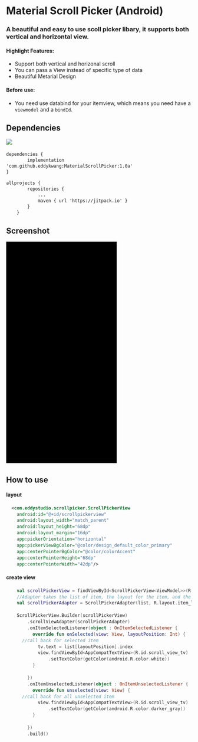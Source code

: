 # Material Scroll Picker (Android)
### A beautiful and easy to use scoll picker libary, it supports both vertical and horizontal view.
#### Highlight Features:
* Support both vertical and horizonal scroll
* You can pass a View instead of specific type of data
* Beautiful Metarial Design

#### Before use:
* You need use databind for your itemview, which means you need have a ```viewmodel``` and a ```bindId```.

## Dependencies

[![](https://jitpack.io/v/eddykwang/MaterialScrollPicker.svg)](https://jitpack.io/#eddykwang/MaterialScrollPicker)

```
dependencies {
	    implementation 'com.github.eddykwang:MaterialScrollPicker:1.0a'
}
```

```
allprojects {
		repositories {
			...
			maven { url 'https://jitpack.io' }
		}
	}
```

## Screenshot
<img src="https://github.com/eddykwang/HorizontalScrollPicker/blob/master/screenshot/screenshot_gif.gif" data-canonical-src="https://github.com/eddykwang/HorizontalScrollPicker/blob/master/screenshot/screenshot_gif.gif" width="300" height="600" />

## How to use
#### layout
```xml
  <com.eddystudio.scrollpicker.ScrollPickerView
    android:id="@+id/scrollpickerview"
    android:layout_width="match_parent"
    android:layout_height="68dp"
    android:layout_margin="16dp"
    app:pickerOrientation="horizontal"
    app:pickerViewBgColor="@color/design_default_color_primary"
    app:centerPointerBgColor="@color/colorAccent"
    app:centerPointerHeight="68dp"
    app:centerPointerWidth="42dp"/>
```

#### create view
```kotlin
    val scrollPickerView = findViewById<ScrollPickerView<ViewModel>>(R.id.scrollpickerview)
    //Adapter takes the list of item, the layout for the item, and the bindId.
    val scrollPickerAdapter = ScrollPickerAdapter(list, R.layout.item_layout, BR.viewmodel)
    
    ScrollPickerView.Builder(scrollPickerView)
        .scrollViewAdapter(scrollPickerAdapter)
        .onItemSelectedListener(object : OnItemSelectedListener {
          override fun onSelected(view: View, layoutPosition: Int) {
	  //call back for selected item
            tv.text = list[layoutPosition].index
            view.findViewById<AppCompatTextView>(R.id.scroll_view_tv)
                .setTextColor(getColor(android.R.color.white))
          }

        })
        .onItemUnselectedListener(object : OnItemUnselectedListener {
          override fun unselected(view: View) {
	  //call back for all unselected item
            view.findViewById<AppCompatTextView>(R.id.scroll_view_tv)
                .setTextColor(getColor(android.R.color.darker_gray))
          }

        })
        .build()
```

